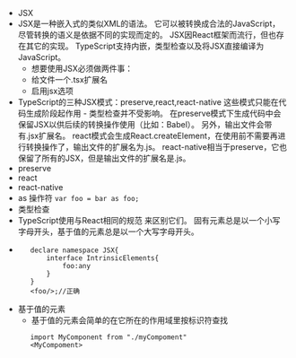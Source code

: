 + JSX
+  JSX是一种嵌入式的类似XML的语法。 它可以被转换成合法的JavaScript，尽管转换的语义是依据不同的实现而定的。 JSX因React框架而流行，但也存在其它的实现。 TypeScript支持内嵌，类型检查以及将JSX直接编译为JavaScript。
   + 想要使用JSX必须做两件事：
   + 给文件一个.tsx扩展名
   + 启用jsx选项
+ TypeScript的三种JSX模式：preserve,react,react-native 这些模式只能在代码生成阶段起作用 - 类型检查并不受影响。 在preserve模式下生成代码中会保留JSX以供后续的转换操作使用（比如：Babel）。 另外，输出文件会带有.jsx扩展名。 react模式会生成React.createElement，在使用前不需要再进行转换操作了，输出文件的扩展名为.js。 react-native相当于preserve，它也保留了所有的JSX，但是输出文件的扩展名是.js。
+ preserve
+ react
+ react-native
+ as 操作符
`var foo = bar as foo;`
+ 类型检查
 + TypeScript使用与React相同的规范 来区别它们。 固有元素总是以一个小写字母开头，基于值的元素总是以一个大写字母开头。
 + 
   ~~~
      declare namespace JSX{
          interface IntrinsicElements{
              foo:any
          }
      }
      <foo/>;//正确
   ~~~
+ 基于值的元素
   + 基于值的元素会简单的在它所在的作用域里按标识符查找
   ~~~
      import MyComponent from "./myCompoment"
      <MyCompoment>
   ~~~